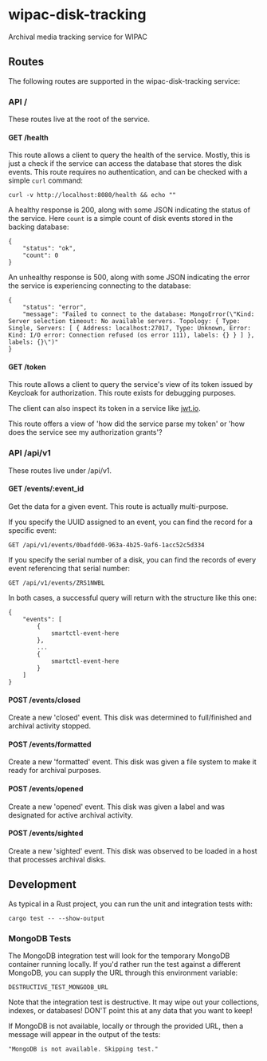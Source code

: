 # wipac-disk-tracking
Archival media tracking service for WIPAC

## Routes
The following routes are supported in the wipac-disk-tracking service:

### API /
These routes live at the root of the service.

#### GET /health
This route allows a client to query the health of the service. Mostly,
this is just a check if the service can access the database that stores
the disk events. This route requires no authentication, and can be
checked with a simple `curl` command:

    curl -v http://localhost:8080/health && echo ""

A healthy response is 200, along with some JSON indicating the status
of the service. Here `count` is a simple count of disk events stored
in the backing database:

    {
        "status": "ok",
        "count": 0
    }

An unhealthy response is 500, along with some JSON indicating the error
the service is experiencing connecting to the database:

    {
        "status": "error",
        "message": "Failed to connect to the database: MongoError(\"Kind: Server selection timeout: No available servers. Topology: { Type: Single, Servers: [ { Address: localhost:27017, Type: Unknown, Error: Kind: I/O error: Connection refused (os error 111), labels: {} } ] }, labels: {}\")"
    }

#### GET /token
This route allows a client to query the service's view of its token
issued by Keycloak for authorization. This route exists for debugging
purposes.

The client can also inspect its token in a service like [jwt.io](https://jwt.io).

This route offers a view of 'how did the service parse my token' or
'how does the service see my authorization grants'?

### API /api/v1
These routes live under /api/v1.

#### GET /events/:event_id
Get the data for a given event. This route is actually multi-purpose.

If you specify the UUID assigned to an event, you can find the record
for a specific event:

    GET /api/v1/events/0badfdd0-963a-4b25-9af6-1acc52c5d334

If you specify the serial number of a disk, you can find the records of
every event referencing that serial number:

    GET /api/v1/events/ZRS1NWBL

In both cases, a successful query will return with the structure like
this one:

    {
        "events": [
            {
                smartctl-event-here
            },
            ...
            {
                smartctl-event-here
            }
        ]
    }

#### POST /events/closed
Create a new 'closed' event. This disk was determined to full/finished
and archival activity stopped.

#### POST /events/formatted
Create a new 'formatted' event. This disk was given a file system to
make it ready for archival purposes.

#### POST /events/opened
Create a new 'opened' event. This disk was given a label and was
designated for active archival activity.

#### POST /events/sighted
Create a new 'sighted' event. This disk was observed to be loaded in a
host that processes archival disks.

## Development
As typical in a Rust project, you can run the unit and integration tests with:

    cargo test -- --show-output

### MongoDB Tests
The MongoDB integration test will look for the temporary MongoDB container
running locally. If you'd rather run the test against a different MongoDB,
you can supply the URL through this environment variable:

    DESTRUCTIVE_TEST_MONGODB_URL

Note that the integration test is destructive. It may wipe out your collections,
indexes, or databases! DON'T point this at any data that you want to keep!

If MongoDB is not available, locally or through the provided URL, then a
message will appear in the output of the tests:

    "MongoDB is not available. Skipping test."
